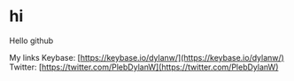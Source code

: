 # hi
Hello github

My links
Keybase: [https://keybase.io/dylanw/](https://keybase.io/dylanw/)
Twitter: [https://twitter.com/PlebDylanW](https://twitter.com/PlebDylanW)
